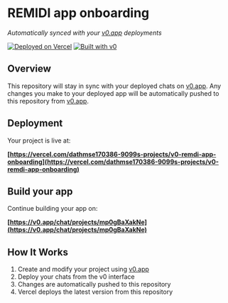 # REMIDI app onboarding

*Automatically synced with your [v0.app](https://v0.app) deployments*

[![Deployed on Vercel](https://img.shields.io/badge/Deployed%20on-Vercel-black?style=for-the-badge&logo=vercel)](https://vercel.com/dathmse170386-9099s-projects/v0-remdi-app-onboarding)
[![Built with v0](https://img.shields.io/badge/Built%20with-v0.app-black?style=for-the-badge)](https://v0.app/chat/projects/mp0gBaXakNe)

## Overview

This repository will stay in sync with your deployed chats on [v0.app](https://v0.app).
Any changes you make to your deployed app will be automatically pushed to this repository from [v0.app](https://v0.app).

## Deployment

Your project is live at:

**[https://vercel.com/dathmse170386-9099s-projects/v0-remdi-app-onboarding](https://vercel.com/dathmse170386-9099s-projects/v0-remdi-app-onboarding)**

## Build your app

Continue building your app on:

**[https://v0.app/chat/projects/mp0gBaXakNe](https://v0.app/chat/projects/mp0gBaXakNe)**

## How It Works

1. Create and modify your project using [v0.app](https://v0.app)
2. Deploy your chats from the v0 interface
3. Changes are automatically pushed to this repository
4. Vercel deploys the latest version from this repository
